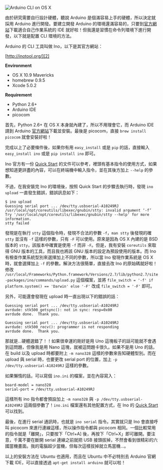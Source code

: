 <!--
[date]: 2013-11-20
[title]: Arduino CLI on OS X
[name]: arduino-cli-on-os-x
[tag]: Arduino, OS X, CLI | 命令列介面, Ubuntu
[photo]: http://i7.minus.com/jji6iFl8T3Ac8.png
-->

![Arduino CLI on OS X][feature photo]

由於研究需要自行設計硬體，聽說 Arduino 是個滿容易上手的硬體，所以決定就採用 Arduino 進行開發。要建立開發 Arduino 的環境還滿容易的，只要到[官方網站][1]下載適合自己作業系統的 IDE 就好啦！但我還是習慣在命令列環境下進行開發，以下就是配置 CLI 環境的方法。

Arduino 的 CLI 工具叫做 Ino，以下是其官方網站：

[http://inotool.org/][2]

**Environment**

- OS X 10.9 Mavericks
- homebrew 0.9.5
- Xcode 5.0.2

**Requirement**

- Python 2.6+
- Arduino IDE
- picocom

首先，Python 2.6+ 在 OS X 本身就內建了，所以不用理會它，而 Arduino IDE 請到 Arduino [官方網站][1]下載並安裝。最後是 picocom，直接 `brew install picocom` 就會安裝好啦！

完成以上了必要條件後，如果你有用 `easy_install` 或是 `pip` 的話，直接輸入 `easy_install ino` 或是 `pip install ino` 即可。

Ino 官方有一份 [Quick Start][3] 的文件可以參考，裡頭有基本指令的使用方式，如果想知道更詳盡的內容，可以在終端機中輸入指令，並在其後方加上 `--help` 的參數。

不過，在我安裝完 Ino 的環境後，按照 Quick Start 的步驟去執行時，發現 `ino upload` 一直發生錯誤，錯誤訊息如下：

```
$ ino upload 
Guessing serial port ... /dev/tty.usbserial-A10249RJ
/usr/local/opt/coreutils/libexec/gnubin/stty: invalid argument ‘-f’
Try '/usr/local/opt/coreutils/libexec/gnubin/stty --help' for more information.
stty failed
```

發現是在執行 `stty` 這個指令時，發現不合法的參數 `-f`，`man stty` 後發現的確 `stty` 並沒有 `-f` 這樣的參數，只有 `-F` 可以使用。原來是因為 OS X 內建的是 BSD 版本的 `stty`，該版本中確實是使用 `-f` 而非 `-F`。但是，我有安裝 `coreutils` 來取得 GNU 版本的工具，而且我也將該 GNU 版本的設定為預設使用的版本。而 Ino 有檢查作業系統型別來選擇加上不同的參數，所以當 Ino 發現作業系統是 OS X 時，就會選擇加上 `-f` 的參數。解決方法很簡單，直接去改 Ino 的原始碼就好啦！修改 `/usr/local/Frameworks/Python.framework/Versions/2.7/lib/python2.7/site-packages/ino/commands/upload.py` 這個檔案，並將 `file_switch = '-f' if platform.system() == 'Darwin' else '-F'` 改成 `file_switch = '-F'` 即可。

另外，可能還會發現在 upload 時一直出現以下的錯誤的話：

```
Guessing serial port ... /dev/tty.usbserial-A10249RJ
avrdude: stk500_getsync(): not in sync: resp=0x00
avrdude done.  Thank you.
```

```
Guessing serial port ... /dev/tty.usbserial-A10249RJ
avrdude: stk500_recv(): programmer is not responding
avrdude done.  Thank you.
```

那就是...硬體選錯了！！如果很幸運的剛好是用 Uno 這塊板子的話可能就不會遇到這問題，但像我是用 Nano 這塊，就被這問題卡很久。如果不是用 Uno 的話，在 build 以及 upload 時都要附上 `-m
nano328` 這樣的參數來告知硬體型別。而在 upload 與 serial 時，也要更改 serial port 的位置，加上 `-p /dev/tty.usbserial-A10249RJ` 這樣的參數。

如果懶惰的話，可以寫個 `ino.ini` 的檔案，並在內容寫入：

```
board-model = nano328
serial-port = /dev/tty.usbserial-A10249RJ
```

這樣所有 ino 指令都會預設加上 `-m nano328` 與 `-p /dev/tty.usbserial-A10249RJ` 這兩個參數了！`ino.ini` 檔案還有其他配置方式，在 Ino 的 [Quick Start][3] 可以找到。

最後，在進行 serial 通訊時，也就是 `ino serial` 指令。其實就只是 Ino 會直接呼叫 picocom 來進行連線這樣，所以操作指令都與 picocom 相同。一個比較常用的指令就是「離開」，只要按下「Ctrl+A] 後，再按下「Ctrl+X」即可離開。要注意，千萬不要在斷開 serial 連線之前就把 USB 接頭拔掉，不然會看到很精彩的六國當機畫面。我的電腦超少當機，但每次這樣拔掉就立馬當機...。

以上的安裝方法在 Ubuntu 也適用，而且在 Ubuntu 中不必特別去 Arduino 官網下載 IDE，可以直接透過 `apt-get install arduino` 就可以啦！


[1]: http://arduino.cc/en/Main/Software
[2]: http://inotool.org/
[3]: http://inotool.org/quickstart
[feature photo]: http://i7.minus.com/jji6iFl8T3Ac8.png